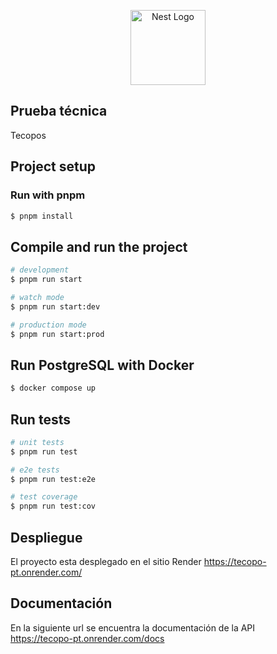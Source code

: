 <p align="center">
  <a href="http://nestjs.com/" target="blank"><img src="https://nestjs.com/img/logo-small.svg" width="120" alt="Nest Logo" /></a>
</p>

[circleci-image]: https://img.shields.io/circleci/build/github/nestjs/nest/master?token=abc123def456
[circleci-url]: https://circleci.com/gh/nestjs/nest

 
## Prueba técnica
Tecopos

## Project setup

### Run with pnpm
```bash
$ pnpm install
```

## Compile and run the project

```bash
# development
$ pnpm run start

# watch mode
$ pnpm run start:dev

# production mode
$ pnpm run start:prod
```
## Run PostgreSQL with Docker

```bash
$ docker compose up
```


## Run tests

```bash
# unit tests
$ pnpm run test

# e2e tests
$ pnpm run test:e2e

# test coverage
$ pnpm run test:cov
```

## Despliegue

El proyecto esta desplegado en el sitio Render
<a href="http://nestjs.com/" target="blank">https://tecopo-pt.onrender.com/</a>

## Documentación
En la siguiente url se encuentra la documentación de la API \
https://tecopo-pt.onrender.com/docs